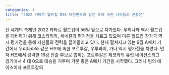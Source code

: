 ```yaml
---
categories: i
title: "2022 카타르 월드컵 D56 대한민국과 같은 조에 속한 나라들의 근황은"
---
```

전 세계의 축제인 2022 카타르 월드컵이 56일 앞으로 다가왔다. 우리나라 역시 월드컵을 대비하기 위해 코스타리카, 세네갈과 평가전을 치르고 있으며 다른 월드컵 참가국 역시 평가전을 통해 자신들의 전력을 끌어올리고 있다. 현재 펼쳐지고 있는 9월 A매치 기간에서 우리나라와 같은 H조에 속한 포르투갈, 우루과이, 가나 역시 평가전을 치렀다. 먼저 H조에서 강력한 16강 진출 후보로 뽑히는 포르투갈은 체코와의 유럽 네이션스리그 경기에서 4 대 0으로 대승을 거두며 기분 좋은 A매치 기간을 시작했다. 그러나 팀의 에이스이자 포르투갈의